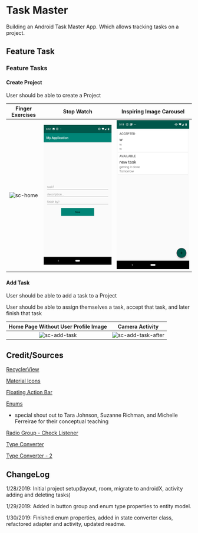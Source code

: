 # Task Master
Building an Android Task Master App. Which allows tracking tasks on a project.

## Feature Task

### Feature Tasks

#### Create Project

User should be able to create a Project

Finger Exercises          |  Stop Watch |  Inspiring Image Carousel
:-------------------------:|:-------------------------: | :--------------------------------:
![sc-home](assets/sc-task-activity.png)  |  ![sc-add-project](assets/sc-task-activity-2.png) | ![sc-home-project](assets/sc-task-activity-3.png)

#### Add Task

User should be able to add a task to a Project

User should be able to assign themselves a task, accept that task, and later finish that task

Home Page Without User Profile Image           |  Camera Activity
:-------------------------:|:-------------------------:
![sc-add-task](assets/sc-task-activity4.png)  |  ![sc-add-task-after](assets/sc-task-activity5.png)


## Credit/Sources 
[RecyclerView](https://code.tutsplus.com/tutorials/getting-started-with-recyclerview-and-cardview-on-android--cms-23465)

[Material Icons](http://google.github.io/material-design-icons/)

[Floating Action Bar](https://guides.codepath.com/android/floating-action-buttons)

[Enums](https://javarevisited.blogspot.com/2011/08/enum-in-java-example-tutorial.html) 
 * special shout out to Tara Johnson, Suzanne Richman, and Michelle Ferreirae for their conceptual teaching
 
 [Radio Group - Check Listener](https://stackoverflow.com/questions/18536195/android-oncheckedchanged-for-radiogroup)
 
 [Type Converter](https://stackoverflow.com/questions/47435686/room-orm-enum-type-converter-error)
 
 [Type Converter - 2](https://stackoverflow.com/questions/44498616/android-architecture-components-using-enums)
 
 ## ChangeLog
 
 1/28/2019: Initial project setup(layout, room, migrate to androidX, activity adding and deleting tasks)
 
 1/29/2019: Added in button group and enum type properties to entity model. 
 
 1/30/2019: Finished enum properties, added in state converter class, refactored adapter and activity, updated readme. 

